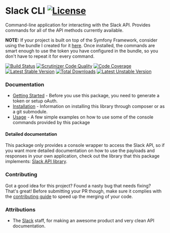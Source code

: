 # Slack CLI [![License](https://poser.pugx.org/cleentfaar/slack-cli/license.svg)](https://packagist.org/packages/cleentfaar/slack)

Command-line application for interacting with the Slack API. Provides commands for all of the API methods currently available.

**NOTE:** If your project is built on top of the Symfony Framework, consider using the bundle I created for it [here](https://github.com/cleentfaar/CLSlackBundle).
Once installed, the commands are smart enough to use the token you have configured in the bundle, so you don't have to repeat it for every command.

[![Build Status](https://secure.travis-ci.org/cleentfaar/slack.svg)](http://travis-ci.org/cleentfaar/slack)
[![Scrutinizer Code Quality](https://scrutinizer-ci.com/g/cleentfaar/slack-cli/badges/quality-score.png?b=master)](https://scrutinizer-ci.com/g/cleentfaar/slack-cli/?branch=master)
[![Code Coverage](https://scrutinizer-ci.com/g/cleentfaar/slack-cli/badges/coverage.png?b=master)](https://scrutinizer-ci.com/g/cleentfaar/slack-cli/?branch=master)<br/>
[![Latest Stable Version](https://poser.pugx.org/cleentfaar/slack-cli/v/stable.svg)](https://packagist.org/packages/cleentfaar/slack)
[![Total Downloads](https://poser.pugx.org/cleentfaar/slack-cli/downloads.svg)](https://packagist.org/packages/cleentfaar/slack)
[![Latest Unstable Version](https://poser.pugx.org/cleentfaar/slack-cli/v/unstable.svg)](https://packagist.org/packages/cleentfaar/slack)


### Documentation

- [Getting Started](Resources/doc/getting-started.md) - Before you use this package, you need to generate a token or setup oAuth.
- [Installation](Resources/doc/installation.md) - Information on installing this library through composer or as a git submodule.
- [Usage](Resources/doc/installation.md) - A few simple examples on how to use some of the console commands provided by this package

#### Detailed documentation

This package only provides a console wrapper to access the Slack API, so if you want more detailed documentation on how to
use the payloads and responses in your own application, check out the library that this package implements: [Slack API library](https://github.com/cleentfaar/slack).


### Contributing

Got a good idea for this project? Found a nasty bug that needs fixing? That's great!
Before submitting your PR though, make sure it complies with the [contributing guide](Resources/doc/contributing.md) to
speed up the merging of your code.


### Attributions

- The [Slack](https://slack.com/) staff, for making an awesome product and very clean API documentation.
